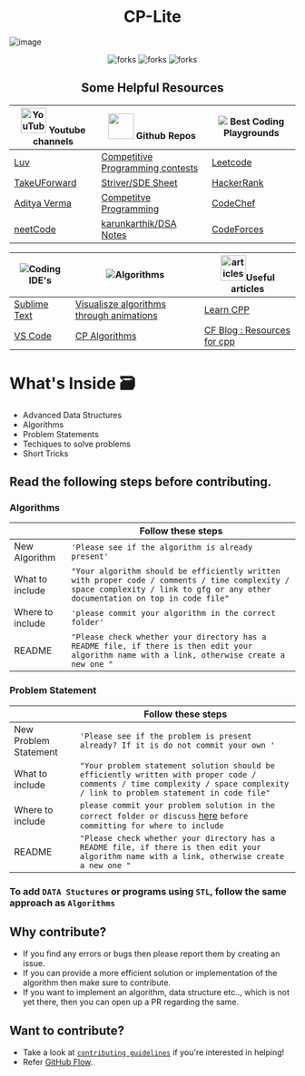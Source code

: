 <h1 align='center'>CP-Lite</h1>


![image](https://user-images.githubusercontent.com/91309280/193785965-ee41f323-4a62-4c6d-94c7-87a481a3a827.png)


<!-------------Swags------------------------->

<p align="center">

<img src="https://forthebadge.com/images/badges/built-with-love.svg" alt=" forks"/>
<img src="https://forthebadge.com/images/badges/made-with-c-plus-plus.svg" alt=" forks"/>
<img src="https://forthebadge.com/images/badges/makes-people-smile.svg" alt=" forks"/>

</p>



<div align="center">
  
  
<h2 align="center"> Some Helpful Resources</h2>

| <img src="https://edent.github.io/SuperTinyIcons/images/svg/youtube.svg" width="45" title="YouTube" /> Youtube channels | <img src="https://edent.github.io/SuperTinyIcons/images/png/github.png" width="45" />   Github Repos | <img src="https://img.icons8.com/color/48/000000/badminton-2.png"/> Best Coding Playgrounds |
| --- | --- |----|
| [Luv](https://www.youtube.com/c/LuvIsMe) | [Competitive Programming contests](https://github.com/avinash201199/Competitions-and-Programs-List) | [Leetcode](https://leetcode.com/problemset/all/) |
| [TakeUForward](https://www.youtube.com/c/takeUforward) | [Striver/SDE Sheet](https://github.com/striver79/SDESheet) | [HackerRank](https://www.hackerrank.com/dashboard) |
|[Aditya Verma](https://www.youtube.com/c/AdityaVermaTheProgrammingLord)|[Competitve Programming](https://github.com/kothariji/competitive-programming)|[CodeChef](https://www.codechef.com/)|
|[neetCode](https://www.youtube.com/c/neetcode)|[karunkarthik/DSA Notes](https://github.com/karunkarthik-git/dsa-notes)|[CodeForces](https://www.codeforces.com/)|
  
<!--- Tables Offline best ide-->
| <img src="https://img.icons8.com/fluent/48/000000/programming-flag.png"/>Coding IDE's | <img src="https://img.icons8.com/color/48/000000/generic-sorting.png"/>Algorithms | <img src="https://img.icons8.com/fluent/48/000000/notepad.png" width="45" alt="articles" />Useful articles
| --- | --- |---|
| [Sublime Text](https://www.sublimetext.com/) | [Visualisze algorithms through animations](https://visualgo.net/en) | [Learn CPP](https://www.learncpp.com/)
| [VS Code](https://code.visualstudio.com/download) | [CP Algorithms](https://cp-algorithms.com/) | [CF Blog : Resources for cpp](https://codeforces.com/blog/entry/13529")|
</div>

# What's Inside 🗃
- Advanced Data Structures
- Algorithms
- Problem Statements 
- Techiques to solve problems
- Short Tricks

## Read the following steps before contributing.
### Algorithms

|                |Follow these steps                         	|
|----------------|-------------------------------|
|New Algorithm|`'Please see if the algorithm is already present'`|
| What to include |`"Your algorithm should be efficiently written with proper code / comments / time complexity / space complexity / link to gfg or any other documentation on top in code file"`            |
|Where to include         |`'please commit your algorithm in the correct folder'`|
| README | `"Please check whether your directory has a README file, if there is then edit your algorithm name with a link, otherwise create a new one "`

### Problem Statement 

|                |Follow these steps                         	|
|----------------|-------------------------------|
|New Problem Statement|`'Please see if the problem is present already? If it is do not commit your own '`|
| What to include |`"Your problem statement solution should be efficiently written with proper code / comments / time complexity / space complexity / link to problem statement in code file"`            |
|Where to include         |`please commit your problem solution in the correct folder or discuss` [here](https://github.com/Lakhankumawat/LearnCPP/discussions/7) `before committing for where to include`|
| README | `"Please check whether your directory has a README file, if there is then edit your algorithm name with a link, otherwise create a new one "`

### To add ```DATA Stuctures``` or programs using ```STL```, follow the same approach as  ```Algorithms```


## Why contribute?
- If you find any errors or bugs then please report them by creating an issue. 
- If you can provide a more efficient solution or implementation of the algorithm then make sure to contribute. 
- If you want to implement an algorithm, data structure etc.., which is not yet there, then you can open up a PR regarding the same.
 
## Want to contribute?
- Take a look at [`contributing guidelines`](Contribute.md) if you're interested in helping!
- Refer [GitHub Flow](https://guides.github.com/introduction/flow). 



